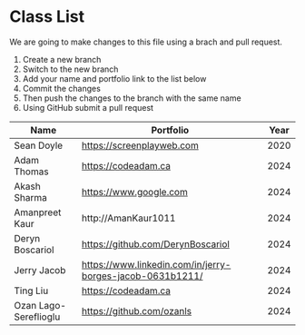 # Class List

We are going to make changes to this file using a brach and pull request.

1. Create a new branch
2. Switch to the new branch
3. Add your name and portfolio link to the list below
4. Commit the changes
5. Then push the changes to the branch with the same name
6. Using GitHub submit a pull request


| Name        | Portfolio                 | Year |
| ----------- | ------------------------- | ---- |
| Sean Doyle  | https://screenplayweb.com | 2020 |
| Adam Thomas | https://codeadam.ca       | 2024 |
| Akash Sharma| https://www.google.com    | 2024 |
| Amanpreet Kaur | http://AmanKaur1011    | 2024 |
| Deryn Boscariol | https://github.com/DerynBoscariol | 2024 |
| Jerry Jacob | https://www.linkedin.com/in/jerry-borges-jacob-0631b1211/ | 2024 |
| Ting Liu    | https://codeadam.ca       | 2024 |
| Ozan Lago-Sereflioglu | https://github.com/ozanls						 | 2024 |
